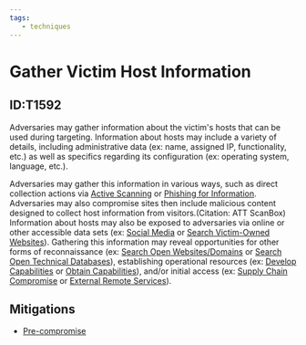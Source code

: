 ```yaml
---
tags:
   - techniques
---
```

# Gather Victim Host Information
## ID:T1592
Adversaries may gather information about the victim's hosts that can be used during targeting. Information about hosts may include a variety of details, including administrative data (ex: name, assigned IP, functionality, etc.) as well as specifics regarding its configuration (ex: operating system, language, etc.).

Adversaries may gather this information in various ways, such as direct collection actions via [Active Scanning](/mitre/techniques/T1595) or [Phishing for Information](/mitre/techniques/T1598). Adversaries may also compromise sites then include malicious content designed to collect host information from visitors.(Citation: ATT ScanBox) Information about hosts may also be exposed to adversaries via online or other accessible data sets (ex: [Social Media](/mitre/techniques/T1593/001) or [Search Victim-Owned Websites](/mitre/techniques/T1594)). Gathering this information may reveal opportunities for other forms of reconnaissance (ex: [Search Open Websites/Domains](/mitre/techniques/T1593) or [Search Open Technical Databases](/mitre/techniques/T1596)), establishing operational resources (ex: [Develop Capabilities](/mitre/techniques/T1587) or [Obtain Capabilities](/mitre/techniques/T1588)), and/or initial access (ex: [Supply Chain Compromise](/mitre/techniques/T1195) or [External Remote Services](/mitre/techniques/T1133)).
## Mitigations
* [Pre-compromise](mitigations/M1056)
